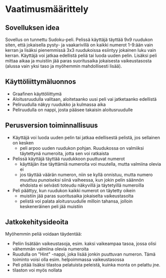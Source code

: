 # Vaatimusmäärittely

## Sovelluksen idea

Sovellus on tunnettu Sudoku-peli. Pelissä käyttäjä täyttää 9x9 ruudukon siten, että jokaisella pysty- ja vaakarivillä on kaikki numerot 1-9:ään vain kerran ja lisäksi pienemmissä 3x3 ruudukoissa esiintyy jokainen luku vain kerran. Käyttäjä voi jatkaa edellistä peliä tai luoda uuden pelin. Lisäksi peli mittaa aikaa ja muistiin jää paras suoritusaika jokaisesta vaikeustasosta (alussa vain yksi taso ja myöhemmin mahdollisesti lisää).

## Käyttöliittymäluonnos

- Graafinen käyttöliittymä
- Aloitusruudulla valitaan, aloitetaanko uusi peli vai jatketaanko edellistä
- Peliruudulla näkyy ruudukko ja kulmassa aika
- Peliruudulla on nappi, josta pääsee takaisin aloitusruudulle

## Perusversion toiminnallisuus

- Käyttäjä voi luoda uuden pelin tai jatkaa edellisestä pelistä, jos sellainen on kesken
  - peli arpoo uuden ruudukon pohjan. Ruudukossa on valmiiksi täytettynä numeroita, jotta sen voi ratkaista
- Pelissä käyttäjä täyttää ruudukkoon puuttuvat numerot
  - käyttäjän itse täyttämiä numeroita voi muutella, mutta valmiina olevia ei
  - jos täyttää väärän numeron, niin se kyllä onnistuu, mutta numero muuttuu *punaiseksi* siinä vaiheessa, kun jokin pelin säännön ehdoista ei selvästi toteudu näkyvillä ja täytetyillä numeroilla
- Peli päättyy, kun ruudukon kaikki numerot on täytetty oikein
  - muistiin jää paras suoritusaika jokaiselta vaikeustasolta
  - pelistä voi palata aloitusruudulle milloin tahansa, jolloin keskeneräinen peli jää muistiin

## Jatkokehitysideoita

Myöhemmin peliä voidaan täydentää:
- Peliin lisätään vaikeustasoja, esim. kaksi vaikeampaa tasoa, jossa olisi vähemmän valmiina olevia numeroita
- Ruudulla on "Hint" -nappi, joka lisää jonkin puuttuvan numeron. Tämä toiminto voisi olla esim. helpoimmassa vaikeustasossa
- Peli pitää lisäksi tilastoa pelatuista peleistä, kuinka monta on pelattu jne.
 - tilaston voi myös nollata
 


